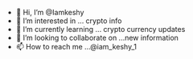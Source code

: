 - 👋 Hi, I’m @Iamkeshy
- 👀 I’m interested in ... crypto info
- 🌱 I’m currently learning ... crypto currency updates 
- 💞️ I’m looking to collaborate on ...new information 
- 📫 How to reach me ...@iam_keshy_1

<!---
Iamkeshy/Iamkeshy is a ✨ special ✨ repository because its `README.md` (this file) appears on your GitHub profile.
You can click the Preview link to take a look at your changes.
--->
